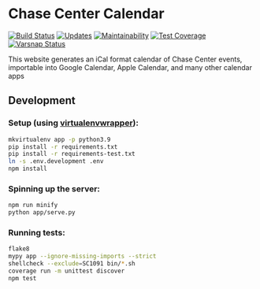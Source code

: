 # Chase Center Calendar

[![Build Status](https://drone.albertyw.com/api/badges/albertyw/chase-center-calendar/status.svg)](https://drone.albertyw.com/albertyw/chase-center-calendar)
[![Updates](https://pyup.io/repos/github/albertyw/chase-center-calendar/shield.svg)](https://pyup.io/repos/github/albertyw/chase-center-calendar/)
[![Maintainability](https://api.codeclimate.com/v1/badges/0881f70f35acc2b901f8/maintainability)](https://codeclimate.com/github/albertyw/chase-center-calendar/maintainability)
[![Test Coverage](https://api.codeclimate.com/v1/badges/0881f70f35acc2b901f8/test_coverage)](https://codeclimate.com/github/albertyw/chase-center-calendar/test_coverage)
[![Varsnap Status](https://www.varsnap.com/project/e671c842-e385-4ce0-a321-7d8659906c68/varsnap_badge.svg)](https://www.varsnap.com/project/e671c842-e385-4ce0-a321-7d8659906c68/)

This website generates an iCal format calendar of Chase Center events, importable into
Google Calendar, Apple Calendar, and many other calendar apps

Development
-----------

### Setup (using [virtualenvwrapper](https://virtualenvwrapper.readthedocs.io/en/latest/)):

```bash
mkvirtualenv app -p python3.9
pip install -r requirements.txt
pip install -r requirements-test.txt
ln -s .env.development .env
npm install
```

### Spinning up the server:

```bash
npm run minify
python app/serve.py
```

### Running tests:

```bash
flake8
mypy app --ignore-missing-imports --strict
shellcheck --exclude=SC1091 bin/*.sh
coverage run -m unittest discover
npm test
```
